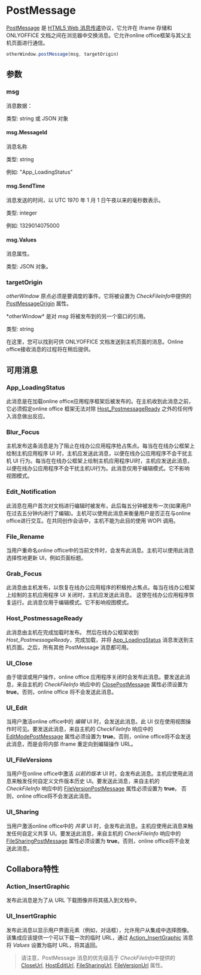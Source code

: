 ﻿---
sidebar_position: -4
---

# PostMessage

[PostMessage](https://learn.microsoft.com/zh-cn/microsoft-365/cloud-storage-partner-program/online/scenarios/postmessage) 是 [HTML5 Web 消息传递](https://html.spec.whatwg.org/multipage/web-messaging.html#posting-messages)协议，它允许在 iframe 存储和 ONLYOFFICE 文档之间在浏览器中交换消息。它允许online office框架与其父主机页面进行通信。

``` ts
otherWindow.postMessage(msg, targetOrigin)
```

## 参数

### msg

消息数据：

类型: string 或 JSON 对象

#### msg.MessageId

消息名称

类型: string

例如: "App\_LoadingStatus"

#### msg.SendTime

消息发送的时间，以 UTC 1970 年 1 月 1 日午夜以来的毫秒数表示。

类型: integer

例如: 1329014075000

#### msg.Values

消息属性。

类型: JSON 对象。

### targetOrigin

*otherWindow* 原点必须是要调度的事件。它将被设置为 *CheckFileInfo*中提供的 [PostMessageOrigin](./wopi-rest-api/checkfileinfo.md#postmessageorigin) 属性。

\*otherWindow* 是对 *msg* 将被发布到的另一个窗口的引用。

类型: string

在这里，您可以找到可供 ONLYOFFICE 文档发送到主机页面的消息。Online office接收消息的过程将在稍后提供。

## 可用消息

### App\_LoadingStatus

此消息是在加载online office应用程序框架后被发布的。在主机收到此消息之前，它必须假定online office 框架无法对除 [Host\_PostmessageReady](#host_postmessageready) 之外的任何传入消息做出反应。

### Blur\_Focus

主机发布这条消息是为了阻止在线办公应用程序抢占焦点。每当在在线办公框架上绘制主机应用程序 UI 时，主机应发送此消息，以便在线办公应用程序不会干扰主机 UI 行为。每当在在线办公框架上绘制主机应用程序UI时，主机应发送此消息，以便在线办公应用程序不会干扰主机UI行为。此消息仅用于编辑模式。它不影响视图模式。

### Edit\_Notification

此消息在用户首次对文档进行编辑时被发布，此后每五分钟被发布一次(如果用户在过去五分钟内进行了编辑)。主机可以使用此消息来衡量用户是否正在与online office进行交互。在共同创作会话中，主机不能为此目的使用 WOPI 调用。

### File\_Rename

当用户重命名online office中的当前文件时，会发布此消息。主机可以使用此消息选择性地更新 UI，例如页面标题。

### Grab\_Focus

此消息由主机发布，以恢复在线办公应用程序的积极抢占焦点。每当在线办公框架上绘制的主机应用程序 UI 关闭时，主机应发送此消息。 这使在线办公应用程序恢复运行。此消息仅用于编辑模式。它不影响视图模式。

### Host\_PostmessageReady

此消息由主机在完成加载时发布。 然后在线办公框架收到*Host_PostmessageReady*，完成加载，并将 [App\_LoadingStatus](#app_loadingstatus) 消息发送到主机页面。之后，所有其他 PostMessage 消息都可用。

### UI\_Close

由于错误或用户操作，online office 应用程序关闭时会发布此消息。要发送此消息，来自主机的 *CheckFileInfo* 响应中的 [ClosePostMessage](./wopi-rest-api/checkfileinfo.md#closepostmessage) 属性必须设置为**true**。否则，online office 将不会发送此消息。

### UI\_Edit

当用户激活online office中的 *编辑* UI 时，会发送此消息。此 UI 仅在使用视图操作时可见。要发送此消息，来自主机的 *CheckFileInfo* 响应中的 [EditModePostMessage](./wopi-rest-api/checkfileinfo.md#editmodepostmessage) 属性必须设置为 **true**。否则，online office将不会发送此消息，而是会将内部 iframe 重定向到编辑操作 URL。

### UI\_FileVersions

当用户在online office中激活 *以前的版本* UI 时，会发布此消息。主机应使用此消息来触发任何自定义文件版本历史 UI。要发送此消息，来自主机的 *CheckFileInfo* 响应中的 [FileVersionPostMessage](./wopi-rest-api/checkfileinfo.md#fileversionpostmessage) 属性必须设置为 **true**。 否则，online office将不会发送此消息。

### UI\_Sharing

当用户激活online office中的 *共享* UI 时，会发布此消息。主机应使用此消息来触发任何自定义共享 UI。要发送此消息，来自主机的 *CheckFileInfo* 响应中的 [FileSharingPostMessage](./wopi-rest-api/checkfileinfo.md#filesharingpostmessage) 属性必须设置为 **true**。否则，online office将不会发送此消息。

## Collabora特性

### Action\_InsertGraphic

发布此消息是为了从 URL 下载图像并将其插入到文档中。

### UI\_InsertGraphic

发布此消息以显示用户界面元素（例如，对话框），允许用户从集成中选择图像。该集成应该提供一个可以下载一次的临时 URL，通过 [Action\_InsertGraphic](#action_insertgraphic) 消息将 *Values* 设置为临时 URL，将其返回。

> 请注意，PostMessage 消息的优先级高于 *CheckFileInfo*中提供的 [CloseUrl](./wopi-rest-api/checkfileinfo.md#closeurl), [HostEditUrl](./wopi-rest-api/checkfileinfo.md#hostediturl), [FileSharingUrl](./wopi-rest-api/checkfileinfo.md#filesharingurl), [FileVersionUrl](./wopi-rest-api/checkfileinfo.md#fileversionurl) 属性。
